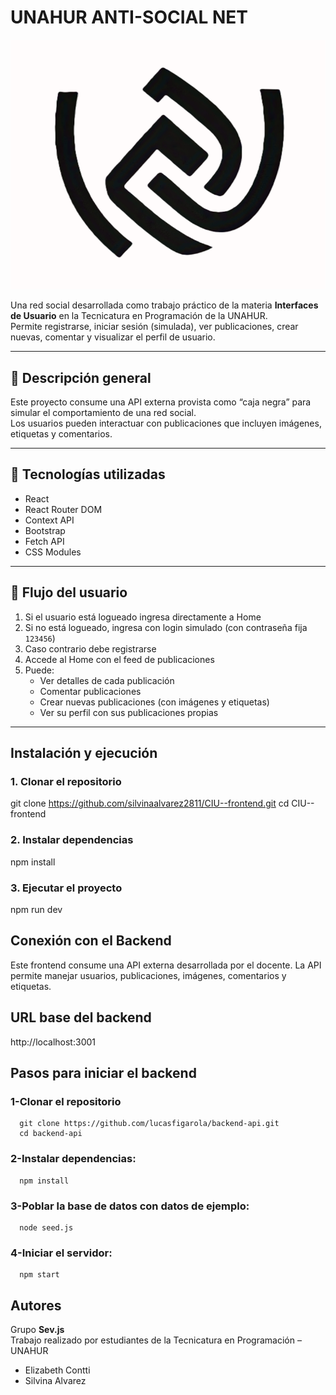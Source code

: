 # UNAHUR ANTI-SOCIAL NET
![Logo Unahur Anti Social Net](./public/antisocial-logo1.png)

Una red social desarrollada como trabajo práctico de la materia **Interfaces de Usuario** en la Tecnicatura en Programación de la UNAHUR.  
Permite registrarse, iniciar sesión (simulada), ver publicaciones, crear nuevas, comentar y visualizar el perfil de usuario.

---

## 📌 Descripción general

Este proyecto consume una API externa provista como “caja negra” para simular el comportamiento de una red social.  
Los usuarios pueden interactuar con publicaciones que incluyen imágenes, etiquetas y comentarios.

---

## 🚀 Tecnologías utilizadas

   - React
   - React Router DOM
   - Context API
   - Bootstrap 
   -  Fetch API
   - CSS Modules 

---

## 🧭 Flujo del usuario

   1.  Si el usuario está logueado ingresa directamente a Home
   2. Si no está logueado, ingresa con login simulado (con contraseña fija `123456`)
   3. Caso contrario debe  registrarse
   4. Accede al Home con el feed de publicaciones
   5. Puede:
      - Ver detalles de cada publicación
      - Comentar publicaciones
      - Crear nuevas publicaciones (con imágenes y etiquetas)
      - Ver su perfil con sus publicaciones propias
     
---

## Instalación y ejecución

   ### 1. Clonar el repositorio

   git clone https://github.com/silvinaalvarez2811/CIU--frontend.git
   cd CIU--frontend

   ### 2. Instalar dependencias
   npm install

   ### 3. Ejecutar el proyecto
   npm run dev

## Conexión con el Backend

Este frontend consume una API externa desarrollada por el docente.
La API permite manejar usuarios, publicaciones, imágenes, comentarios y etiquetas.

## URL base del backend
http://localhost:3001

## Pasos para iniciar el backend

   ### 1-Clonar el repositorio
      git clone https://github.com/lucasfigarola/backend-api.git
      cd backend-api

   ### 2-Instalar dependencias:
      npm install

   ### 3-Poblar la base de datos con datos de ejemplo:
      node seed.js

   ### 4-Iniciar el servidor:
      npm start

## Autores

Grupo **Sev.js**  
Trabajo realizado por estudiantes de la Tecnicatura en Programación – UNAHUR

- Elizabeth Contti
- Silvina Alvarez










